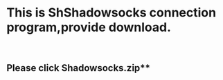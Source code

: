 <h1>This is ShShadowsocks connection program,provide download.</h1></br>
<h2><b>Please click Shadowsocks.zip**</b></h2>
